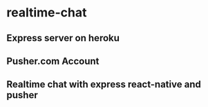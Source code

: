 # realtime-chat
## Express server on heroku
## Pusher.com Account
## Realtime chat with express react-native and pusher
